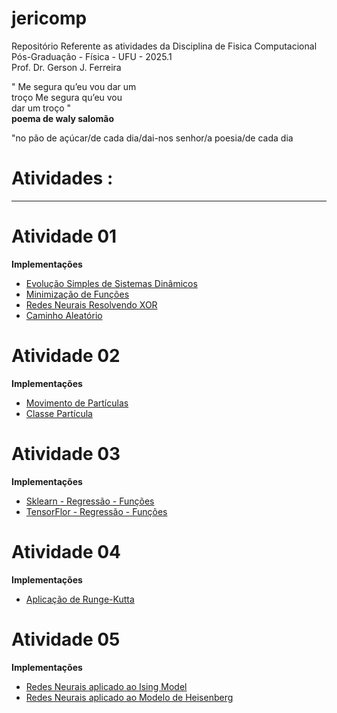 # jericomp 

Repositório Referente as atividades da Disciplina de Fisica Computacional <br/> 
Pós-Graduação - Física - UFU - 2025.1 <br/>
Prof. Dr. Gerson J. Ferreira <br/>


" Me segura qu’eu vou dar um <br/>
troço Me segura qu’eu vou    <br/>
dar um troço "               <br/>
<strong> poema de waly salomão </strong>

"no pão de açúcar/de cada dia/dai-nos senhor/a poesia/de cada dia

# Atividades :
<hr>

# Atividade 01   

<b> Implementações </b> <br />   
<ul><li><a href='https://github.com/mardoniofranca/jericomp/blob/main/atividade01/1-1-intro_evolucao_simples_sistemas_dinamicos.ipynb'> Evolução Simples de Sistemas Dinâmicos </a>
   </li>
   <li> <a href='https://github.com/mardoniofranca/jericomp/blob/main/atividade01/1-2-intro_min_funcoes.ipynb'>
      Minimização de Funções </a>
     
   </li>

   <li> <a href='https://github.com/mardoniofranca/jericomp/blob/main/atividade01/1-3-redes_neurais_resolvendo_XOR.ipynb'>
      Redes Neurais Resolvendo XOR</a>
   </li>
    <li> <a href='https://github.com/mardoniofranca/jericomp/blob/main/atividade01/1-4-caminho-aleatorio.ipynb'>
      Caminho Aleatório</a>
   </li>
</ul>

# Atividade 02 
<b> Implementações </b> <br />   
<ul><li><a href='https://github.com/mardoniofranca/jericomp/blob/main/atividade02/movimento_particula.ipynb'> 
   Movimento de Partículas</a>
   </li>
   <li> <a href='https://github.com/mardoniofranca/jericomp/blob/main/atividade02/particula.py'>
      Classe Partícula </a>
   </li>
</ul>

# Atividade 03
<b> Implementações </b> <br />   
<ul><li><a href='https://github.com/mardoniofranca/jericomp/blob/main/atividade03/sklearn.ipynb'> 
   Sklearn - Regressão - Funções</a>
   </li>
   <li> <a href='https://github.com/mardoniofranca/jericomp/blob/main/atividade03/tensorflow.ipynb'>
    TensorFlor - Regressão - Funções</a>
   </li>
</ul>

# Atividade 04
<b> Implementações </b> <br />   
<ul><li><a href='https://github.com/mardoniofranca/jericomp/blob/main/atividade04/equacao_calor_runge_kutta.ipynb'> 
   Aplicação de  Runge-Kutta</a>
   </li>
  
</ul>

# Atividade 05
<b> Implementações </b> <br />   
<ul><li><a href='https://github.com/mardoniofranca/jericomp/blob/main/atividade05/ising_model.ipynb'> 
   Redes Neurais aplicado ao Ising Model</a>
   </li>
   <li><a href='https://github.com/mardoniofranca/jericomp/blob/main/atividade05/gs-heisenberg.ipynb'> 
   Redes Neurais aplicado ao Modelo de Heisenberg</a>
   </li>
  
</ul>

